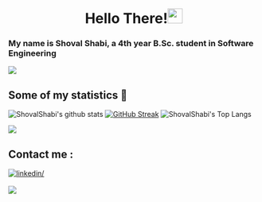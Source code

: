<h1 align="center">Hello There!<img src="https://github.com/souvikguria98/souvikguria98/blob/master/Hi.gif" width="30"> </h1>

### My name is Shoval Shabi, a 4th year B.Sc. student in Software Engineering

<a href="https://www.youtube.com/watch?v=dQw4w9WgXcQ"><img src="https://user-images.githubusercontent.com/73097560/115834477-dbab4500-a447-11eb-908a-139a6edaec5c.gif"></a>

## Some of my statistics 🚀

![ShovalShabi's github stats](https://github-readme-stats.vercel.app/api?username=ShovalShabi&show_icons=true&theme=tokyonight)
<a href="https://git.io/streak-stats"><img src="https://github-readme-streak-stats.herokuapp.com?user=ShovalShabi&theme=tokyonight" alt="GitHub Streak" /></a>
![ShovalShabi's Top Langs](https://github-readme-stats.vercel.app/api/top-langs/?username=ShovalShabi&theme=tokyonight&layout=compact)

<a href="https://www.youtube.com/watch?v=dQw4w9WgXcQ"><img src="https://user-images.githubusercontent.com/73097560/115834477-dbab4500-a447-11eb-908a-139a6edaec5c.gif"></a>

## Contact me : 
<a href="https://www.linkedin.com/in/shoval-shabi/" target="_blank">
<img src="https://img.shields.io/badge/linkedin: Shoval Shabi-%2300acee.svg?color=405DE6&style=for-the-badge&logo=linkedin&logoColor=white" alt=linkedin/>
 <br><br/>
 
<a href="mailto:shovalshabi@gmail.com" target="_blank">
<img src="https://img.shields.io/badge/gmail:  shovalshabi@gmail.com-%23EA4335.svg?style=for-the-badge&logo=gmail&logoColor=white" t=mail style="margin-bottom: 5px;" />
<br><br/>
